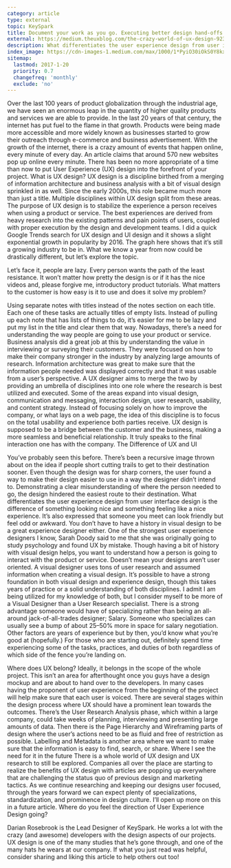 ```yaml
---
category: article
type: external
topic: KeySpark
title: Document your work as you go. Executing better design hand-offs
external: https://medium.theuxblog.com/the-crazy-world-of-ux-design-9239893a2c5d#.esfgdxuk9
description: What differentiates the user experience design from user interface design is the difference of something looking nice and something feeling like a nice experience. It’s also expressed that someone you meet can look friendly but feel odd or awkward.
index_image: https://cdn-images-1.medium.com/max/1000/1*PyiO30iOkS0Y8kxfFdrQAA.png
sitemap:
  lastmod: 2017-1-20
  priority: 0.7
  changefreq: 'monthly'
  exclude: 'no'
---
```



Over the last 100 years of product globalization through the industrial age, we have seen an enormous leap in the quantity of higher quality products and services we are able to provide. In the last 20 years of that century, the internet has put fuel to the flame in that growth. Products were being made more accessible and more widely known as businesses started to grow their outreach through e-commerce and business advertisement.
With the growth of the internet, there is a crazy amount of events that happen online, every minute of every day. An article claims that around 570 new websites pop up online every minute.
There has been no more appropriate of a time than now to put User Experience (UX) design into the forefront of your project.
What is UX design?
UX design is a discipline birthed from a merging of information architecture and business analysis with a bit of visual design sprinkled in as well. Since the early 2000s, this role became much more than just a title. Multiple disciplines within UX design split from these areas. The purpose of UX design is to stabilize the experience a person receives when using a product or service. The best experiences are derived from heavy research into the existing patterns and pain points of users, coupled with proper execution by the design and development teams.
I did a quick Google Trends search for UX design and UI design and it shows a slight exponential growth in popularity by 2016. The graph here shows that it’s still a growing industry to be in. What we know a year from now could be drastically different, but let’s explore the topic.

Let’s face it, people are lazy.
Every person wants the path of the least resistance. It won’t matter how pretty the design is or if it has the nice videos and, please forgive me, introductory product tutorials. What matters to the customer is how easy is it to use and does it solve my problem?

Using separate notes with titles instead of the notes section on each title.
Each one of these tasks are actually titles of empty lists. Instead of pulling up each note that has lists of things to do, it’s easier for me to be lazy and put my list in the title and clear them that way.
Nowadays, there’s a need for understanding the way people are going to use your product or service.
Business analysis did a great job at this by understanding the value in interviewing or surveying their customers. They were focused on how to make their company stronger in the industry by analyzing large amounts of research.
Information architecture was great to make sure that the information people needed was displayed correctly and that it was usable from a user’s perspective.
A UX designer aims to merge the two by providing an umbrella of disciplines into one role where the research is best utilized and executed. Some of the areas expand into visual design, communication and messaging, interaction design, user research, usability, and content strategy.
Instead of focusing solely on how to improve the company, or what lays on a web page, the idea of this discipline is to focus on the total usability and experience both parties receive. UX design is supposed to be a bridge between the customer and the business, making a more seamless and beneficial relationship. It truly speaks to the final interaction one has with the company.
The Difference of UX and UI

You’ve probably seen this before.
There’s been a recursive image thrown about on the idea if people short cutting trails to get to their destination sooner. Even though the design was for sharp corners, the user found a way to make their design easier to use in a way the designer didn’t intend to. Demonstrating a clear misunderstanding of where the person needed to go, the design hindered the easiest route to their destination.
What differentiates the user experience design from user interface design is the difference of something looking nice and something feeling like a nice experience. It’s also expressed that someone you meet can look friendly but feel odd or awkward.
You don’t have to have a history in visual design to be a great experience designer either. One of the strongest user experience designers I know, Sarah Doody said to me that she was originally going to study psychology and found UX by mistake. Though having a bit of history with visual design helps, you want to understand how a person is going to interact with the product or service.
Doesn’t mean your designs aren’t user oriented.
A visual designer uses tons of user research and assumed information when creating a visual design. It’s possible to have a strong foundation in both visual design and experience design, though this takes years of practice or a solid understanding of both disciplines.
I admit I am being utilized for my knowledge of both, but I consider myself to be more of a Visual Designer than a User Research specialist.
There is a strong advantage someone would have of specializing rather than being an all-around jack-of-all-trades designer; Salary. Someone who specializes can usually see a bump of about 25–50% more in space for salary negotiation. Other factors are years of experience but by then, you’d know what you’re good at (hopefully.)
For those who are starting out, definitely spend time experiencing some of the tasks, practices, and duties of both regardless of which side of the fence you’re landing on.

Where does UX belong?
Ideally, it belongs in the scope of the whole project. This isn’t an area for afterthought once you guys have a design mockup and are about to hand over to the developers. In many cases having the proponent of user experience from the beginning of the project will help make sure that each user is voiced.
There are several stages within the design process where UX should have a prominent lean towards the outcomes. There’s the User Research Analysis phase, which within a large company, could take weeks of planning, interviewing and presenting large amounts of data. Then there is the Page Hierarchy and Wireframing parts of design where the user’s actions need to be as fluid and free of restriction as possible. Labelling and Metadata is another area where we want to make sure that the information is easy to find, search, or share.
Where I see the need for it in the future
There is a whole world of UX design and UX research to still be explored. Companies all over the place are starting to realize the benefits of UX design with articles are popping up everywhere that are challenging the status quo of previous design and marketing tactics.
As we continue researching and keeping our designs user focused, through the years forward we can expect plenty of specializations, standardization, and prominence in design culture. I’ll open up more on this in a future article.
Where do you feel the direction of User Experience Design going?

Darian Rosebrook is the Lead Designer of KeySpark. He works a lot with the crazy (and awesome) developers with the design aspects of our projects.
UX design is one of the many studies that he’s gone through, and one of the many hats he wears at our company.
If what you just read was helpful, consider sharing and liking this article to help others out too!
